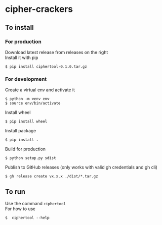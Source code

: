 # cipher-crackers

## To install

### For production

Download latest release from releases on the right  
Install it with pip
```shell
$ pip install ciphertool-0.1.0.tar.gz
```

### For development

Create a virtual env and activate it
```shell
$ python -m venv env
$ source env/bin/activate
```

Install wheel
```shell
$ pip install wheel
```

Install package
```shell
$ pip install .
```

Build for production
```shell
$ python setup.py sdist
```

Publish to GitHub releases (only works with valid gh credentials and gh cli)
```shell
$ gh release create vx.x.x ./dist/*.tar.gz
```

## To run

Use the command `ciphertool`  
For how to use
```shell
$  ciphertool --help
```
